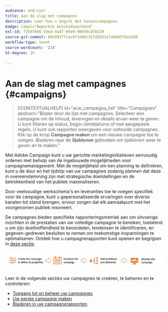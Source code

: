 ```yaml
---
audience: end-user
title: Aan de slag met campagnes
description: Leer hoe u begint met kanaalcampagnes
badge: label="Beperkte beschikbaarheid"
exl-id: f2b9f8e6-5ded-4a47-89e9-96650cd78229
source-git-commit: 80e9937fcac0f1e66c317d3d31efab0d5f6ae2d8
workflow-type: tm+mt
source-wordcount: '214'
ht-degree: 1%

---
```



# Aan de slag met campagnes {#campaigns}

>[!CONTEXTUALHELP]
>id="acw_campaigns_list"
>title="Campagnes"
>abstract="Blader door de lijst met campagnes. Selecteer een campagne om de inhoud, leveringen en details ervan weer te geven. U kunt filteren op status, begin-/einddatums of met aangepaste regels. U kunt ook rapporten weergeven voor voltooide campagnes. Klik op de knop **Campagne maken** om een nieuwe campagne toe te voegen. Bladeren naar de **Sjablonen** gebruiken om sjablonen weer te geven en te maken."


Met Adobe Campaign kunt u uw gerichte marketinginitiatieven eenvoudig ordenen met behulp van de ingebouwde mogelijkheden voor campagnemanagement. Met de mogelijkheid om een planning te definiëren, kunt u de duur en het tijdstip van uw campagnes zodanig plannen dat deze in overeenstemming zijn met strategische doelstellingen en de betrokkenheid van het publiek maximaliseren.

Door veelvoudige werkschema&#39;s en leveranties toe te voegen specifiek voor de campagne, kunt u gepersonaliseerde ervaringen over diverse kanalen tot stand brengen, ervoor zorgen dat elk aanraakpunt met het voorgenomen publiek resoneert.

De campagnes bieden specifieke rapporteringsmetriek aan om uitvoerige inzichten in de prestaties van uw volledige campagne te bereiken, toelatend u om zijn doeltreffendheid te beoordelen, tendensen te identificeren, en gegeven-gedreven besluiten te nemen om toekomstige inspanningen te optimaliseren. Ontdek hoe u campagnerapporten kunt openen en begrijpen in [deze sectie](../reporting/campaign-reports.md).

![Campagnestroom](assets/campaign-flow.png)

Leer in de volgende secties uw campagnes te creëren, te beheren en te controleren:

* [Toegang tot en beheer uw campagnes](manage-campaigns.md)
* [Uw eerste campagne maken](create-campaigns.md)
* [Bladeren in uw campagnerapporten](../reporting/campaign-reports.md).


